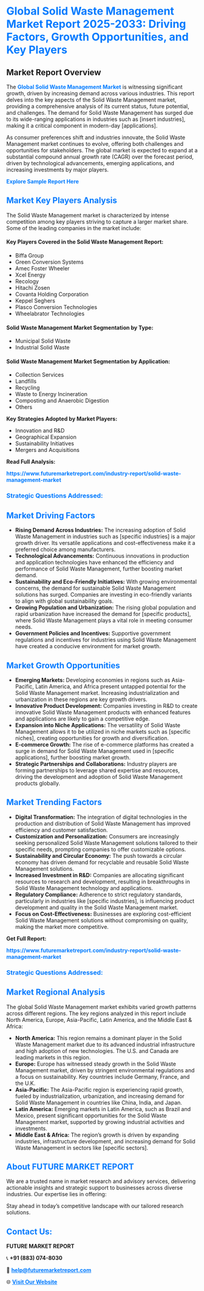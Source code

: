 <h1 style="color: #007BFF;">Global Solid Waste Management Market Report 2025-2033: Driving Factors, Growth Opportunities, and Key Players</h1>

<section id="overview">
<h2>Market Report Overview</h2>
<p>The <a href="https://www.futuremarketreport.com/industry-report/solid-waste-management-market" style="color: #007BFF; text-decoration: none;"><strong>Global Solid Waste Management Market</strong></a> is witnessing significant growth, driven by increasing demand across various industries. This report delves into the key aspects of the Solid Waste Management market, providing a comprehensive analysis of its current status, future potential, and challenges. The demand for Solid Waste Management has surged due to its wide-ranging applications in industries such as [insert industries], making it a critical component in modern-day [applications].</p>
<p>As consumer preferences shift and industries innovate, the Solid Waste Management market continues to evolve, offering both challenges and opportunities for stakeholders. The global market is expected to expand at a substantial compound annual growth rate (CAGR) over the forecast period, driven by technological advancements, emerging applications, and increasing investments by major players.</p>
</section>

<section id="overview">
<p><a href="https://www.futuremarketreport.com/request-sample/reportId=61319" style="color: #007BFF; text-decoration: none;"><strong>Explore Sample Report Here</strong></a></p>
</section>

<section id="key-players">
<h2 style="color: #007BFF;">Market Key Players Analysis</h2>
<p>The Solid Waste Management market is characterized by intense competition among key players striving to capture a larger market share. Some of the leading companies in the market include:</p>
<h4>Key Players Covered in the Solid Waste Management Report:</h4>
<ul><li>Biffa Group</li><li>Green Conversion Systems</li><li>Amec Foster Wheeler</li><li>Xcel Energy</li><li>Recology</li><li>Hitachi Zosen</li><li>Covanta Holding Corporation</li><li>Keppel Seghers</li><li>Plasco Conversion Technologies</li><li>Wheelabrator Technologies</li></ul>
<h4>Solid Waste Management Market Segmentation by Type:</h4>
<ul><li>Municipal Solid Waste</li><li>Industrial Solid Waste</li></ul>

<h4>Solid Waste Management Market Segmentation by Application:</h4>
<ul><li>Collection Services</li><li>Landfills</li><li>Recycling</li><li>Waste to Energy Incineration</li><li>Composting and Anaerobic Digestion</li><li>Others</li></ul>
<p><strong>Key Strategies Adopted by Market Players:</strong></p>
<ul>
<li>Innovation and R&D</li>
<li>Geographical Expansion</li>
<li>Sustainability Initiatives</li>
<li>Mergers and Acquisitions</li>
</ul>
</section>

<section>
<p><strong>Read Full Analysis: </strong></p><a href="https://www.futuremarketreport.com/industry-report/solid-waste-management-market" style="color: #007BFF; text-decoration: none;"><strong>https://www.futuremarketreport.com/industry-report/solid-waste-management-market</strong></a>
<h3 style="color: #007BFF;">Strategic Questions Addressed:</h3>
</section>

<section id="driving-factors">
<h2 style="color: #007BFF;">Market Driving Factors</h2>
<ul>
<li><strong>Rising Demand Across Industries:</strong> The increasing adoption of Solid Waste Management in industries such as [specific industries] is a major growth driver. Its versatile applications and cost-effectiveness make it a preferred choice among manufacturers.</li>
<li><strong>Technological Advancements:</strong> Continuous innovations in production and application technologies have enhanced the efficiency and performance of Solid Waste Management, further boosting market demand.</li>
<li><strong>Sustainability and Eco-Friendly Initiatives:</strong> With growing environmental concerns, the demand for sustainable Solid Waste Management solutions has surged. Companies are investing in eco-friendly variants to align with global sustainability goals.</li>
<li><strong>Growing Population and Urbanization:</strong> The rising global population and rapid urbanization have increased the demand for [specific products], where Solid Waste Management plays a vital role in meeting consumer needs.</li>
<li><strong>Government Policies and Incentives:</strong> Supportive government regulations and incentives for industries using Solid Waste Management have created a conducive environment for market growth.</li>
</ul>
</section>

<section id="growth-opportunities">
<h2 style="color: #007BFF;">Market Growth Opportunities</h2>
<ul>
<li><strong>Emerging Markets:</strong> Developing economies in regions such as Asia-Pacific, Latin America, and Africa present untapped potential for the Solid Waste Management market. Increasing industrialization and urbanization in these regions are key growth drivers.</li>
<li><strong>Innovative Product Development:</strong> Companies investing in R&D to create innovative Solid Waste Management products with enhanced features and applications are likely to gain a competitive edge.</li>
<li><strong>Expansion into Niche Applications:</strong> The versatility of Solid Waste Management allows it to be utilized in niche markets such as [specific niches], creating opportunities for growth and diversification.</li>
<li><strong>E-commerce Growth:</strong> The rise of e-commerce platforms has created a surge in demand for Solid Waste Management used in [specific applications], further boosting market growth.</li>
<li><strong>Strategic Partnerships and Collaborations:</strong> Industry players are forming partnerships to leverage shared expertise and resources, driving the development and adoption of Solid Waste Management products globally.</li>
</ul>
</section>

<section id="trending-factors">
<h2 style="color: #007BFF;">Market Trending Factors</h2>
<ul>
<li><strong>Digital Transformation:</strong> The integration of digital technologies in the production and distribution of Solid Waste Management has improved efficiency and customer satisfaction.</li>
<li><strong>Customization and Personalization:</strong> Consumers are increasingly seeking personalized Solid Waste Management solutions tailored to their specific needs, prompting companies to offer customizable options.</li>
<li><strong>Sustainability and Circular Economy:</strong> The push towards a circular economy has driven demand for recyclable and reusable Solid Waste Management solutions.</li>
<li><strong>Increased Investment in R&D:</strong> Companies are allocating significant resources to research and development, resulting in breakthroughs in Solid Waste Management technology and applications.</li>
<li><strong>Regulatory Compliance:</strong> Adherence to strict regulatory standards, particularly in industries like [specific industries], is influencing product development and quality in the Solid Waste Management market.</li>
<li><strong>Focus on Cost-Effectiveness:</strong> Businesses are exploring cost-efficient Solid Waste Management solutions without compromising on quality, making the market more competitive.</li>
</ul>
</section>

<section>
<p><strong>Get Full Report: </strong></p><a href="https://www.futuremarketreport.com/industry-report/solid-waste-management-market" style="color: #007BFF; text-decoration: none;"><strong>https://www.futuremarketreport.com/industry-report/solid-waste-management-market</strong></a>
<h3 style="color: #007BFF;">Strategic Questions Addressed:</h3>
</section>


<section id="regional-analysis">
<h2 style="color: #007BFF;">Market Regional Analysis</h2>
<p>The global Solid Waste Management market exhibits varied growth patterns across different regions. The key regions analyzed in this report include North America, Europe, Asia-Pacific, Latin America, and the Middle East & Africa:</p>
<ul>
<li><strong>North America:</strong> This region remains a dominant player in the Solid Waste Management market due to its advanced industrial infrastructure and high adoption of new technologies. The U.S. and Canada are leading markets in this region.</li>
<li><strong>Europe:</strong> Europe has witnessed steady growth in the Solid Waste Management market, driven by stringent environmental regulations and a focus on sustainability. Key countries include Germany, France, and the U.K.</li>
<li><strong>Asia-Pacific:</strong> The Asia-Pacific region is experiencing rapid growth, fueled by industrialization, urbanization, and increasing demand for Solid Waste Management in countries like China, India, and Japan.</li>
<li><strong>Latin America:</strong> Emerging markets in Latin America, such as Brazil and Mexico, present significant opportunities for the Solid Waste Management market, supported by growing industrial activities and investments.</li>
<li><strong>Middle East & Africa:</strong> The region’s growth is driven by expanding industries, infrastructure development, and increasing demand for Solid Waste Management in sectors like [specific sectors].</li>
</ul>
</section>

<footer>
<h2 style="color: #007BFF;">About FUTURE MARKET REPORT</h2>
<p>We are a trusted name in market research and advisory services, delivering actionable insights and strategic support to businesses across diverse industries. Our expertise lies in offering:</p>

<p>Stay ahead in today’s competitive landscape with our tailored research solutions.</p>

<h2 style="color: #007BFF;">Contact Us:</h2>
<p><strong>FUTURE MARKET REPORT</strong></p>
<p>📞 <strong>+91 (883) 074-8030</strong></p>
<p>📧 <strong><a href="mailto:help@futuremarketreport.com" style="color: #007BFF;">help@futuremarketreport.com</a></strong></p>
<p>🌐 <strong><a href="https://www.futuremarketreport.com/" style="color: #007BFF;">Visit Our Website</a></strong></p>
</footer>